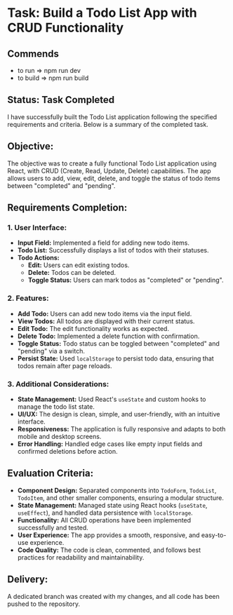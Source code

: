 # Task: Build a Todo List App with CRUD Functionality

## Commends
- to run => npm run dev
- to build => npm run build

## Status: Task Completed
I have successfully built the Todo List application following the specified requirements and criteria. Below is a summary of the completed task.

## Objective:
The objective was to create a fully functional Todo List application using React, with CRUD (Create, Read, Update, Delete) capabilities. The app allows users to add, view, edit, delete, and toggle the status of todo items between "completed" and "pending".

## Requirements Completion:

### 1. User Interface:
- **Input Field:** Implemented a field for adding new todo items.
- **Todo List:** Successfully displays a list of todos with their statuses.
- **Todo Actions:**
  - **Edit:** Users can edit existing todos.
  - **Delete:** Todos can be deleted.
  - **Toggle Status:** Users can mark todos as "completed" or "pending".

### 2. Features:
- **Add Todo:** Users can add new todo items via the input field.
- **View Todos:** All todos are displayed with their current status.
- **Edit Todo:** The edit functionality works as expected.
- **Delete Todo:** Implemented a delete function with confirmation.
- **Toggle Status:** Todo status can be toggled between "completed" and "pending" via a switch.
- **Persist State:** Used `localStorage` to persist todo data, ensuring that todos remain after page reloads.

### 3. Additional Considerations:
- **State Management:** Used React's `useState` and custom hooks to manage the todo list state.
- **UI/UX:** The design is clean, simple, and user-friendly, with an intuitive interface.
- **Responsiveness:** The application is fully responsive and adapts to both mobile and desktop screens.
- **Error Handling:** Handled edge cases like empty input fields and confirmed deletions before action.

## Evaluation Criteria:
- **Component Design:** Separated components into `TodoForm`, `TodoList`, `TodoItem`, and other smaller components, ensuring a modular structure.
- **State Management:** Managed state using React hooks (`useState`, `useEffect`), and handled data persistence with `localStorage`.
- **Functionality:** All CRUD operations have been implemented successfully and tested.
- **User Experience:** The app provides a smooth, responsive, and easy-to-use experience.
- **Code Quality:** The code is clean, commented, and follows best practices for readability and maintainability.

## Delivery:
A dedicated branch was created with my changes, and all code has been pushed to the repository.
